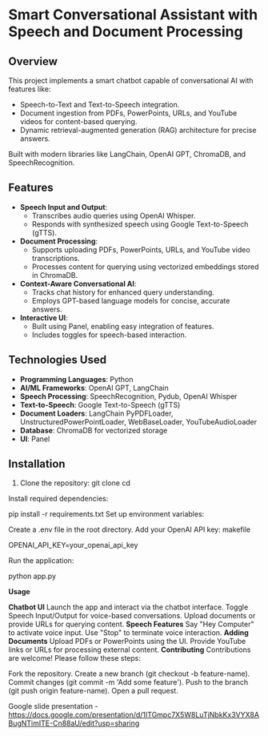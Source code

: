 # Smart Conversational Assistant with Speech and Document Processing

## Overview
This project implements a smart chatbot capable of conversational AI with features like:
- Speech-to-Text and Text-to-Speech integration.
- Document ingestion from PDFs, PowerPoints, URLs, and YouTube videos for content-based querying.
- Dynamic retrieval-augmented generation (RAG) architecture for precise answers.

Built with modern libraries like LangChain, OpenAI GPT, ChromaDB, and SpeechRecognition.

## Features
- **Speech Input and Output**: 
  - Transcribes audio queries using OpenAI Whisper.
  - Responds with synthesized speech using Google Text-to-Speech (gTTS).
- **Document Processing**:
  - Supports uploading PDFs, PowerPoints, URLs, and YouTube video transcriptions.
  - Processes content for querying using vectorized embeddings stored in ChromaDB.
- **Context-Aware Conversational AI**:
  - Tracks chat history for enhanced query understanding.
  - Employs GPT-based language models for concise, accurate answers.
- **Interactive UI**:
  - Built using Panel, enabling easy integration of features.
  - Includes toggles for speech-based interaction.

## Technologies Used
- **Programming Languages**: Python
- **AI/ML Frameworks**: OpenAI GPT, LangChain
- **Speech Processing**: SpeechRecognition, Pydub, OpenAI Whisper
- **Text-to-Speech**: Google Text-to-Speech (gTTS)
- **Document Loaders**: LangChain PyPDFLoader, UnstructuredPowerPointLoader, WebBaseLoader, YouTubeAudioLoader
- **Database**: ChromaDB for vectorized storage
- **UI**: Panel

## Installation
1. Clone the repository:
   git clone <repository-url>
   cd <repository-folder>

Install required dependencies:

pip install -r requirements.txt
Set up environment variables:

Create a .env file in the root directory.
Add your OpenAI API key:
makefile


OPENAI_API_KEY=your_openai_api_key

Run the application:

python app.py

**Usage**

**Chatbot UI**
Launch the app and interact via the chatbot interface.
Toggle Speech Input/Output for voice-based conversations.
Upload documents or provide URLs for querying content.
**Speech Features**
Say "Hey Computer" to activate voice input.
Use "Stop" to terminate voice interaction.
**Adding Documents**
Upload PDFs or PowerPoints using the UI.
Provide YouTube links or URLs for processing external content.
**Contributing**
Contributions are welcome! Please follow these steps:

Fork the repository.
Create a new branch (git checkout -b feature-name).
Commit changes (git commit -m 'Add some feature').
Push to the branch (git push origin feature-name).
Open a pull request.

Google slide presentation - https://docs.google.com/presentation/d/1ITGmpc7X5W8LuTjNbkKx3VYX8ABugNTimITE-Cn88aU/edit?usp=sharing
